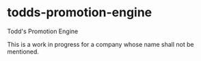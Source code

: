 # todds-promotion-engine
Todd's Promotion Engine

This is a work in progress for a company whose name shall not be mentioned.

